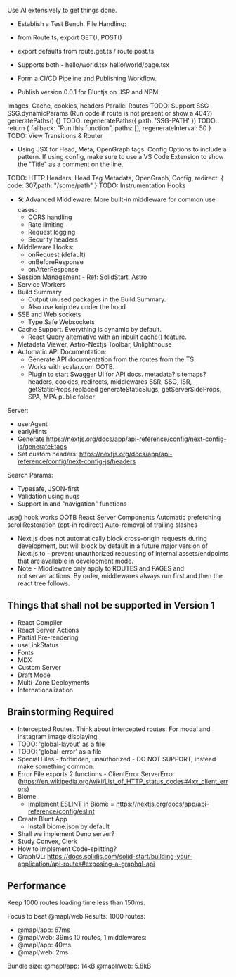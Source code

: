 Use AI extensively to get things done.
- Establish a Test Bench.
File Handling:
- from Route.ts, export GET(), POST()
- export defaults from route.get.ts / route.post.ts
- Supports both -
hello/world.tsx
hello/world/page.tsx

- Form a CI/CD Pipeline and Publishing Workflow.
- Publish version 0.0.1 for Bluntjs on JSR and NPM.

<Link prefetch="true | false | "smart"" preventScrollReset replace
  to={{
    pathname: "/some/path",
    search: "?query=string",
    hash: "#hash",
  }}
  href=""
/>
Images, Cache, cookies, headers
Parallel Routes
TODO: Support SSG
  SSG.dynamicParams (Run code if route is not present or show a 404?)
  generatePaths() {}
  TODO: regeneratePaths({ path: 'SSG-PATH' })
  TODO: return { fallback: "Run this function", paths: [], regenerateInterval: 50  }
  TODO: View Transitions & Router

- Using JSX for Head, Meta, OpenGraph tags. Config Options to include a pattern. If using config, make sure to use a VS Code Extension to show the "Title" as a comment on the line.

TODO: HTTP Headers, Head Tag Metadata, OpenGraph, Config, redirect: { code: 307,path: "/some/path" }
TODO: Instrumentation Hooks

- 🛠️ Advanced Middleware: More built-in middleware for common use cases:
    - CORS handling
    - Rate limiting
    - Request logging
    - Security headers
- Middleware Hooks:
  - onRequest (default)
  - onBeforeResponse
  - onAfterResponse
- Session Management - Ref: SolidStart, Astro
- Service Workers
- Build Summary
  - Output unused packages in the Build Summary.
  - Also use knip.dev under the hood
- SSE and Web sockets
  - Type Safe Websockets
- Cache Support. Everything is dynamic by default.
  - React Query alternative with an inbuilt cache() feature.
- Metadata Viewer, Astro-Nextjs Toolbar, Unlighthouse
- Automatic API Documentation:
    - Generate API documentation from the routes from the TS.
    - Works with scalar.com OOTB.
    - Plugin to start Swagger UI for API docs.
metadata? sitemaps?
headers, cookies, redirects, middlewares
SSR, SSG, ISR, getStaticProps replaced generateStaticSlugs, getServerSideProps, SPA, MPA
public folder

Server:
- userAgent
- earlyHints
- Generate https://nextjs.org/docs/app/api-reference/config/next-config-js/generateEtags
- Set custom headers: https://nextjs.org/docs/app/api-reference/config/next-config-js/headers

Search Params:
- Typesafe, JSON-first
- Validation using nuqs
- Support in <Link> and "navigation" functions

use() hook works OOTB
React Server Components
Automatic prefetching
scrollRestoration (opt-in redirect)
Auto-removal of trailing slashes

- Next.js does not automatically block cross-origin requests during development, but will block by default in a future major version of Next.js to - prevent unauthorized requesting of internal assets/endpoints that are available in development mode.
- Note - Middleware only apply to ROUTES and PAGES and not server actions. By order, middlewares always run first and then the react tree follows.


## Things that shall not be supported in Version 1

- React Compiler
- React Server Actions
- Partial Pre-rendering
- useLinkStatus
- Fonts
- MDX
- Custom Server
- Draft Mode
- Multi-Zone Deployments
- Internationalization


## Brainstorming Required

- Intercepted Routes. Think about intercepted routes. For modal and instagram image displaying.
- TODO: 'global-layout' as a file
- TODO: 'global-error' as a file
- Special Files - forbidden, unauthorized - DO NOT SUPPORT, instead make something common.
- Error File exports 2 functions - ClientError ServerError (https://en.wikipedia.org/wiki/List_of_HTTP_status_codes#4xx_client_errors)
- Biome
    - Implement ESLINT in Biome = https://nextjs.org/docs/app/api-reference/config/eslint
- Create Blunt App
  - Install biome.json by default
- Shall we implement Deno server?
- Study Convex, Clerk
- How to implement Code-splitting?
- GraphQL: https://docs.solidjs.com/solid-start/building-your-application/api-routes#exposing-a-graphql-api


## Performance

Keep 1000 routes loading time less than 150ms.

Focus to beat @mapl/web
Results:
1000 routes:
+ @mapl/app: 67ms
+ @mapl/web: 39ms
10 routes, 1 middlewares:
+ @mapl/app: 40ms
+ @mapl/web: 2ms

Bundle size:
@mapl/app: 14kB
@mapl/web: 5.8kB
